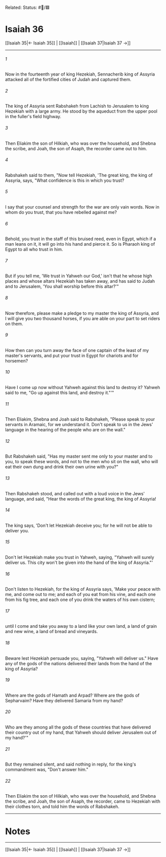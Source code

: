 Related:
Status: #📖/🟥
# Isaiah 36

[[Isaiah 35|← Isaiah 35]] | [[Isaiah]] | [[Isaiah 37|Isaiah 37 →]]
***



###### 1 
Now in the fourteenth year of king Hezekiah, Sennacherib king of Assyria attacked all of the fortified cities of Judah and captured them. 

###### 2 
The king of Assyria sent Rabshakeh from Lachish to Jerusalem to king Hezekiah with a large army. He stood by the aqueduct from the upper pool in the fuller's field highway. 

###### 3 
Then Eliakim the son of Hilkiah, who was over the household, and Shebna the scribe, and Joah, the son of Asaph, the recorder came out to him. 

###### 4 
Rabshakeh said to them, "Now tell Hezekiah, 'The great king, the king of Assyria, says, "What confidence is this in which you trust? 

###### 5 
I say that your counsel and strength for the war are only vain words. Now in whom do you trust, that you have rebelled against me? 

###### 6 
Behold, you trust in the staff of this bruised reed, even in Egypt, which if a man leans on it, it will go into his hand and pierce it. So is Pharaoh king of Egypt to all who trust in him. 

###### 7 
But if you tell me, 'We trust in Yahweh our God,' isn't that he whose high places and whose altars Hezekiah has taken away, and has said to Judah and to Jerusalem, 'You shall worship before this altar?'" 

###### 8 
Now therefore, please make a pledge to my master the king of Assyria, and I will give you two thousand horses, if you are able on your part to set riders on them. 

###### 9 
How then can you turn away the face of one captain of the least of my master's servants, and put your trust in Egypt for chariots and for horsemen? 

###### 10 
Have I come up now without Yahweh against this land to destroy it? Yahweh said to me, "Go up against this land, and destroy it."'" 

###### 11 
Then Eliakim, Shebna and Joah said to Rabshakeh, "Please speak to your servants in Aramaic, for we understand it. Don't speak to us in the Jews' language in the hearing of the people who are on the wall." 

###### 12 
But Rabshakeh said, "Has my master sent me only to your master and to you, to speak these words, and not to the men who sit on the wall, who will eat their own dung and drink their own urine with you?" 

###### 13 
Then Rabshakeh stood, and called out with a loud voice in the Jews' language, and said, "Hear the words of the great king, the king of Assyria! 

###### 14 
The king says, 'Don't let Hezekiah deceive you; for he will not be able to deliver you. 

###### 15 
Don't let Hezekiah make you trust in Yahweh, saying, "Yahweh will surely deliver us. This city won't be given into the hand of the king of Assyria."' 

###### 16 
Don't listen to Hezekiah, for the king of Assyria says, 'Make your peace with me, and come out to me; and each of you eat from his vine, and each one from his fig tree, and each one of you drink the waters of his own cistern; 

###### 17 
until I come and take you away to a land like your own land, a land of grain and new wine, a land of bread and vineyards. 

###### 18 
Beware lest Hezekiah persuade you, saying, "Yahweh will deliver us." Have any of the gods of the nations delivered their lands from the hand of the king of Assyria? 

###### 19 
Where are the gods of Hamath and Arpad? Where are the gods of Sepharvaim? Have they delivered Samaria from my hand? 

###### 20 
Who are they among all the gods of these countries that have delivered their country out of my hand, that Yahweh should deliver Jerusalem out of my hand?'" 

###### 21 
But they remained silent, and said nothing in reply, for the king's commandment was, "Don't answer him." 

###### 22 
Then Eliakim the son of Hilkiah, who was over the household, and Shebna the scribe, and Joah, the son of Asaph, the recorder, came to Hezekiah with their clothes torn, and told him the words of Rabshakeh.

---
# Notes


***
[[Isaiah 35|← Isaiah 35]] | [[Isaiah]] | [[Isaiah 37|Isaiah 37 →]]
